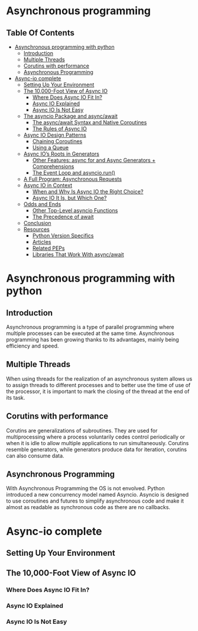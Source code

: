 # Asynchronous programming

## Table Of Contents
- [Asynchronous programming with python](#asynchronous-programming-with-python)
  - [Introduction](#Introduction)
  - [Multiple Threads](#Multiple-Threads)
  - [Corutins with performance](#Corutins-with-performance)
  - [Asynchronous Programming](#Asynchronous-Programming)
- [Async-io complete](#Async-io-complete)
  - [ Setting Up Your Environment](#Setting-Up-Your-Environment)
  - [The 10,000-Foot View of Async IO](#The-10,000-Foot-View-of-Async-IO)
    - [Where Does Async IO Fit In?](#Where-Does-Async-IO-Fit-In?)
    - [Async IO Explained](#Async-IO-Explained)
    - [Async IO Is Not Easy](#Async-IO-Is-Not-Easy)
  - [The asyncio Package and async/await](#The-asyncio-Package-and-async/await)
    - [The async/await Syntax and Native Coroutines](#The-async/await-Syntax-and-Native-Coroutines)
    - [The Rules of Async IO](#The-Rules-of-Async-IO)
  - [Async IO Design Patterns](#Async-IO-Design-Patterns)
    - [Chaining Coroutines](#Chaining-Coroutines)
    - [Using a Queue](#Using-a-Queue)
  - [Async IO’s Roots in Generators](#Async-IO’s-Roots-in-Generators)
    - [Other Features: async for and Async Generators + Comprehensions](#Other-Features:-async-for-and-Async-Generators-+-Comprehensions)
    - [The Event Loop and asyncio.run()](#The-Event-Loop-and-asyncio.run())
  - [A Full Program: Asynchronous Requests](#A-Full-Program:-Asynchronous-Requests)
  - [Async IO in Context](#Async-IO-in-Context)
    - [When and Why Is Async IO the Right Choice?](#When-and-Why-Is-Async-IO-the-Right-Choice?)
    - [Async IO It Is, but Which One?](#Async-IO-It-Is,-but-Which-One?)
  - [Odds and Ends](#Odds-and-Ends)
    - [Other Top-Level asyncio Functions](#Other-Top-Level-asyncio-Functions)
    - [The Precedence of await](#The-Precedence-of-await)
  - [Conclusion](#Conclusion)
  - [Resources](#Resources)
    - [Python Version Specifics](#Python-Version-Specifics)
    - [Articles](#Articles)
    - [Related PEPs](#Related-PEPs)
    - [Libraries That Work With async/await](#Libraries-That-Work-With-async/await)


# Asynchronous programming with python
## Introduction
Asynchronous programming is a type of parallel programming where multiple processes can be executed at the same time. Asynchronous programming has been growing thanks to its advantages, mainly being efficiency and speed.

## Multiple Threads
When using threads for the realization of an asynchronous system allows us to assign threads to different processes and to better use the time of use of the processor, it is important to mark the closing of the thread at the end of its task.

## Corutins with performance
Corutins are generalizations of subroutines. They are used for multiprocessing where a process voluntarily cedes control periodically or when it is idle to allow multiple applications to run simultaneously.
Corutins resemble generators, while generators produce data for iteration, corutins can also consume data.

## Asynchronous Programming
With Asynchronous Programming the OS is not envolved. Python introduced a new concurrency model named Asyncio. Asyncio is designed to use coroutines and futures to simplify asynchronous code and make it almost as readable as synchronous code as there are no callbacks.

# Async-io complete
## Setting Up Your Environment

## The 10,000-Foot View of Async IO
### Where Does Async IO Fit In?
### Async IO Explained
### Async IO Is Not Easy



